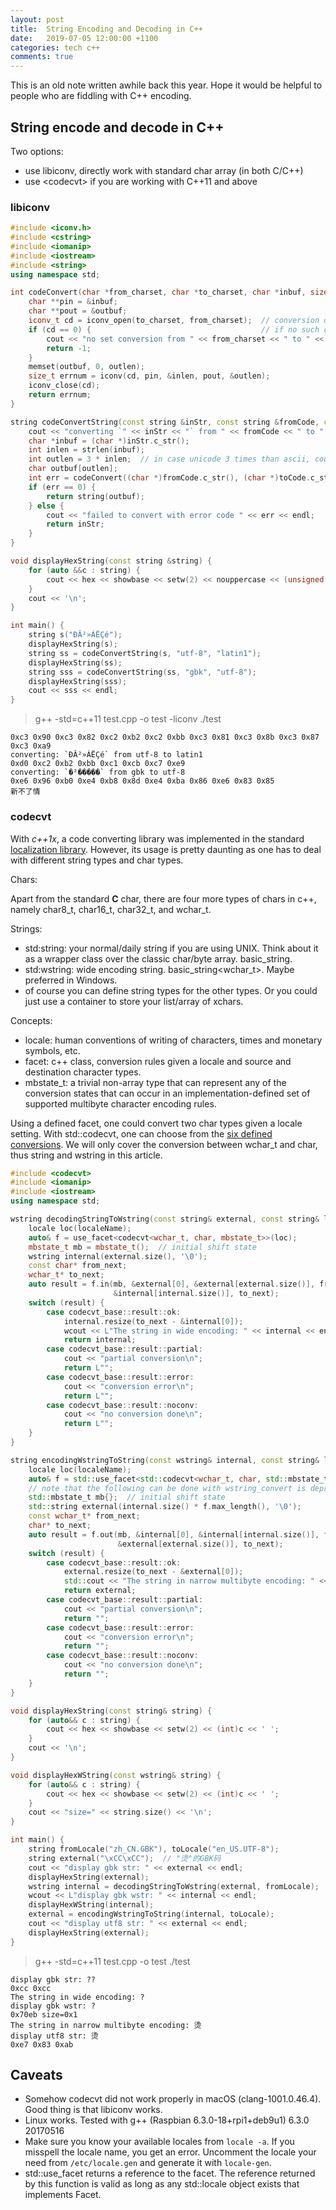 ```yaml
---
layout: post
title:  String Encoding and Decoding in C++
date:   2019-07-05 12:00:00 +1100
categories: tech c++
comments: true
---
```


This is an old note written awhile back this year. Hope it would be helpful to people
who are fiddling with C++ encoding.

## String encode and decode in C++

Two options:

- use libiconv, directly work with standard char array (in both C/C++)
- use \<codecvt\> if you are working with C++11 and above

### libiconv

```cpp
#include <iconv.h>
#include <cstring>
#include <iomanip>
#include <iostream>
#include <string>
using namespace std;

int codeConvert(char *from_charset, char *to_charset, char *inbuf, size_t inlen, char *outbuf, size_t outlen) {
    char **pin = &inbuf;
    char **pout = &outbuf;
    iconv_t cd = iconv_open(to_charset, from_charset);  // conversion descripto
    if (cd == 0) {                                      // if no such cd exists
        cout << "no set conversion from " << from_charset << " to " << to_charset << endl;
        return -1;
    }
    memset(outbuf, 0, outlen);
    size_t errnum = iconv(cd, pin, &inlen, pout, &outlen);
    iconv_close(cd);
    return errnum;
}

string codeConvertString(const string &inStr, const string &fromCode, const string &toCode) {
    cout << "converting `" << inStr << "` from " << fromCode << " to " << toCode << endl;
    char *inbuf = (char *)inStr.c_str();
    int inlen = strlen(inbuf);
    int outlen = 3 * inlen;  // in case unicode 3 times than ascii, could be other bigger numbers
    char outbuf[outlen];
    int err = codeConvert((char *)fromCode.c_str(), (char *)toCode.c_str(), inbuf, inlen, outbuf, outlen);
    if (err == 0) {
        return string(outbuf);
    } else {
        cout << "failed to convert with error code " << err << endl;
        return inStr;
    }
}

void displayHexString(const string &string) {
    for (auto &&c : string) {
        cout << hex << showbase << setw(2) << nouppercase << (unsigned int)(unsigned char)c << ' ';
    }
    cout << '\n';
}

int main() {
    string s("ÐÂ²»ÁËÇé");
    displayHexString(s);
    string ss = codeConvertString(s, "utf-8", "latin1");
    displayHexString(ss);
    string sss = codeConvertString(ss, "gbk", "utf-8");
    displayHexString(sss);
    cout << sss << endl;
}
```

> g++ -std=c++11 test.cpp -o test -liconv
> ./test

    0xc3 0x90 0xc3 0x82 0xc2 0xb2 0xc2 0xbb 0xc3 0x81 0xc3 0x8b 0xc3 0x87 0xc3 0xa9 
    converting: `ÐÂ²»ÁËÇé` from utf-8 to latin1
    0xd0 0xc2 0xb2 0xbb 0xc1 0xcb 0xc7 0xe9 
    converting: `�²�����` from gbk to utf-8
    0xe6 0x96 0xb0 0xe4 0xb8 0x8d 0xe4 0xba 0x86 0xe6 0x83 0x85 
    新不了情


### codecvt

With *c++1x*, a code converting library was implemented in the standard [localization library](https://en.cppreference.com/w/cpp/locale). 
However, its usage is pretty daunting as one has to deal with different string types and char types.

Chars:

Apart from the standard **C** char, there are four more types of chars in c++, namely char8_t, char16_t, char32_t, and wchar_t.

Strings:

- std:string: your normal/daily string if you are using UNIX. Think about it as a wrapper class over the classic char/byte array. basic_string<char>.
- std:wstring: wide encoding string. basic_string<wchar_t>. Maybe preferred in Windows.
- of course you can define string types for the other types. Or you could just use a container to store your list/array of xchars.

Concepts:

- locale: human conventions of writing of characters, times and monetary symbols, etc.
- facet: c++ class, conversion rules given a locale and source and destination character types.
- mbstate_t: a trivial non-array type that can represent any of the conversion states that can occur in an implementation-defined set of supported multibyte character encoding rules.

Using a defined facet, one could convert two char types given a locale setting.
With std::codecvt, one can choose from the [six defined conversions](https://en.cppreference.com/w/cpp/locale/codecvt).
We will only cover the conversion between wchar_t and char, thus string and wstring in this article.

```cpp
#include <codecvt>
#include <iomanip>
#include <iostream>
using namespace std;

wstring decodingStringToWstring(const string& external, const string& localeName) {
    locale loc(localeName);
    auto& f = use_facet<codecvt<wchar_t, char, mbstate_t>>(loc);
    mbstate_t mb = mbstate_t();  // initial shift state
    wstring internal(external.size(), '\0');
    const char* from_next;
    wchar_t* to_next;
    auto result = f.in(mb, &external[0], &external[external.size()], from_next, &internal[0],
                       &internal[internal.size()], to_next);
    switch (result) {
        case codecvt_base::result::ok:
            internal.resize(to_next - &internal[0]);
            wcout << L"The string in wide encoding: " << internal << endl;
            return internal;
        case codecvt_base::result::partial:
            cout << "partial conversion\n";
            return L"";
        case codecvt_base::result::error:
            cout << "conversion error\n";
            return L"";
        case codecvt_base::result::noconv:
            cout << "no conversion done\n";
            return L"";
    }
}

string encodingWstringToString(const wstring& internal, const string& localeName) {
    locale loc(localeName);
    auto& f = std::use_facet<std::codecvt<wchar_t, char, std::mbstate_t>>(loc);
    // note that the following can be done with wstring_convert is deprecated in c++17
    std::mbstate_t mb{};  // initial shift state
    std::string external(internal.size() * f.max_length(), '\0');
    const wchar_t* from_next;
    char* to_next;
    auto result = f.out(mb, &internal[0], &internal[internal.size()], from_next, &external[0],
                        &external[external.size()], to_next);
    switch (result) {
        case codecvt_base::result::ok:
            external.resize(to_next - &external[0]);
            std::cout << "The string in narrow multibyte encoding: " << external << endl;
            return external;
        case codecvt_base::result::partial:
            cout << "partial conversion\n";
            return "";
        case codecvt_base::result::error:
            cout << "conversion error\n";
            return "";
        case codecvt_base::result::noconv:
            cout << "no conversion done\n";
            return "";
    }
}

void displayHexString(const string& string) {
    for (auto&& c : string) {
        cout << hex << showbase << setw(2) << (int)c << ' ';
    }
    cout << '\n';
}

void displayHexWString(const wstring& string) {
    for (auto&& c : string) {
        cout << hex << showbase << setw(2) << (int)c << ' ';
    }
    cout << "size=" << string.size() << '\n';
}

int main() {
    string fromLocale("zh_CN.GBK"), toLocale("en_US.UTF-8");
    string external("\xCC\xCC");  // "烫"的GBK码
    cout << "display gbk str: " << external << endl;
    displayHexString(external);
    wstring internal = decodingStringToWstring(external, fromLocale);
    wcout << L"display gbk wstr: " << internal << endl;
    displayHexWString(internal);
    external = encodingWstringToString(internal, toLocale);
    cout << "display utf8 str: " << external << endl;
    displayHexString(external);
}
```

> g++ -std=c++11 test.cpp -o test
> ./test

    display gbk str: ??
    0xcc 0xcc 
    The string in wide encoding: ?
    display gbk wstr: ?
    0x70eb size=0x1
    The string in narrow multibyte encoding: 烫
    display utf8 str: 烫
    0xe7 0x83 0xab 

## Caveats

- Somehow codecvt did not work properly in macOS (clang-1001.0.46.4). Good thing is that libiconv works.
- Linux works. Tested with g++ (Raspbian 6.3.0-18+rpi1+deb9u1) 6.3.0 20170516
- Make sure you know your available locales from `locale -a`. If you misspell the locale name, you get an error. Uncomment the locale your need from `/etc/locale.gen` and generate it with `locale-gen`.
- std::use_facet returns a reference to the facet. The reference returned by this function is valid as long as any std::locale object exists that implements Facet.